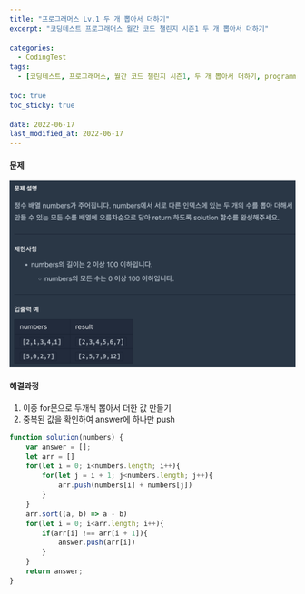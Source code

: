 ```yaml
---
title: "프로그래머스 Lv.1 두 개 뽑아서 더하기"
excerpt: "코딩테스트 프로그래머스 월간 코드 챌린지 시즌1 두 개 뽑아서 더하기"

categories:
  - CodingTest
tags:
  - [코딩테스트, 프로그래머스, 월간 코드 챌린지 시즌1, 두 개 뽑아서 더하기, programmers, codingtest, 코딩테스트 연습]

toc: true
toc_sticky: true
 
dat8: 2022-06-17
last_modified_at: 2022-06-17
---
```


#### 문제
![38](/assets/images/38.png)

#### 해결과정
1. 이중 for문으로 두개씩 뽑아서 더한 값 만들기
2. 중복된 값을 확인하여 answer에 하나만 push

```javascript
function solution(numbers) {
    var answer = [];
    let arr = []
    for(let i = 0; i<numbers.length; i++){
        for(let j = i + 1; j<numbers.length; j++){
            arr.push(numbers[i] + numbers[j])
        }
    }
    arr.sort((a, b) => a - b)
    for(let i = 0; i<arr.length; i++){
        if(arr[i] !== arr[i + 1]){
            answer.push(arr[i])
        }
    }
    return answer;
}
```